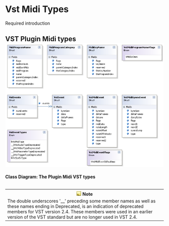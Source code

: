 # Vst Midi Types

Required introduction



## VST Plugin Midi types<br /><img src="media/Jacobi.Vst.Interop.VstMidi.png" /><br />
**Class Diagram: The Plugin Midi VST types**
<br />
&nbsp;<table><tr><th>![Note](media/AlertNote.png) Note</th></tr><tr><td>
The double underscores '__' preceding some member names as well as these names ending in Deprecated, is an indication of deprecated members for VST version 2.4. These members were used in an earlier version of the VST standard but are no longer used in VST 2.4.</td></tr></table>&nbsp;
